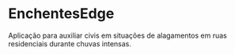 # EnchentesEdge
Aplicação para auxiliar civis em situações de alagamentos em ruas residenciais durante chuvas intensas. 

